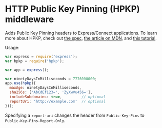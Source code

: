 # HTTP Public Key Pinning (HPKP) middleware

Adds Public Key Pinning headers to Express/Connect applications. To learn more about HPKP, check out [the spec](https://developer.mozilla.org/en-US/docs/Web/Security/Public_Key_Pinning), [the article on MDN](https://developer.mozilla.org/en-US/docs/Web/Security/Public_Key_Pinning), and [this tutorial](https://timtaubert.de/blog/2014/10/http-public-key-pinning-explained/).

Usage:

```js
var express = require('express');
var hpkp = require('hpkp');

var app = express();

var ninetyDaysInMilliseconds = 7776000000;
app.use(hpkp({
  maxAge: ninetyDaysInMilliseconds,
  sha256s: ['AbCdEf123=', 'ZyXwVu456='],
  includeSubdomains: true,         // optional
  reportUri: 'http://example.com'  // optional
}));
```

Specifying a `report-uri` changes the header from `Public-Key-Pins` to `Public-Key-Pins-Report-Only`.
